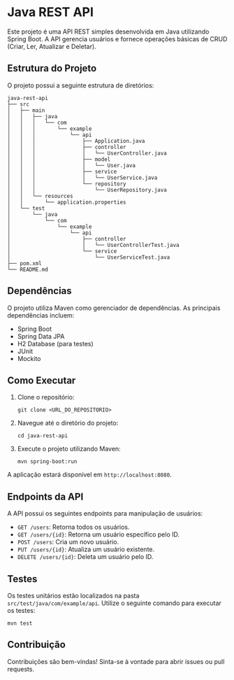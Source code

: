 # Java REST API

Este projeto é uma API REST simples desenvolvida em Java utilizando Spring Boot. A API gerencia usuários e fornece operações básicas de CRUD (Criar, Ler, Atualizar e Deletar).

## Estrutura do Projeto

O projeto possui a seguinte estrutura de diretórios:

```
java-rest-api
├── src
│   ├── main
│   │   ├── java
│   │   │   └── com
│   │   │       └── example
│   │   │           └── api
│   │   │               ├── Application.java
│   │   │               ├── controller
│   │   │               │   └── UserController.java
│   │   │               ├── model
│   │   │               │   └── User.java
│   │   │               ├── service
│   │   │               │   └── UserService.java
│   │   │               └── repository
│   │   │                   └── UserRepository.java
│   │   └── resources
│   │       └── application.properties
│   └── test
│       └── java
│           └── com
│               └── example
│                   └── api
│                       ├── controller
│                       │   └── UserControllerTest.java
│                       └── service
│                           └── UserServiceTest.java
├── pom.xml
└── README.md
```

## Dependências

O projeto utiliza Maven como gerenciador de dependências. As principais dependências incluem:

- Spring Boot
- Spring Data JPA
- H2 Database (para testes)
- JUnit
- Mockito

## Como Executar

1. Clone o repositório:
   ```
   git clone <URL_DO_REPOSITORIO>
   ```

2. Navegue até o diretório do projeto:
   ```
   cd java-rest-api
   ```

3. Execute o projeto utilizando Maven:
   ```
   mvn spring-boot:run
   ```

A aplicação estará disponível em `http://localhost:8080`.

## Endpoints da API

A API possui os seguintes endpoints para manipulação de usuários:

- `GET /users`: Retorna todos os usuários.
- `GET /users/{id}`: Retorna um usuário específico pelo ID.
- `POST /users`: Cria um novo usuário.
- `PUT /users/{id}`: Atualiza um usuário existente.
- `DELETE /users/{id}`: Deleta um usuário pelo ID.

## Testes

Os testes unitários estão localizados na pasta `src/test/java/com/example/api`. Utilize o seguinte comando para executar os testes:

```
mvn test
```

## Contribuição

Contribuições são bem-vindas! Sinta-se à vontade para abrir issues ou pull requests.